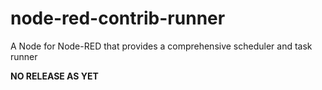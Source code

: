 # node-red-contrib-runner
A Node for Node-RED that provides a comprehensive scheduler and task runner

**NO RELEASE AS YET**
